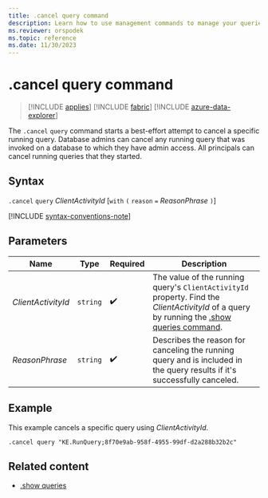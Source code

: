 ```yaml
---
title: .cancel query command
description: Learn how to use management commands to manage your queries.
ms.reviewer: orspodek
ms.topic: reference
ms.date: 11/30/2023
---
```

# .cancel query command

> [!INCLUDE [applies](../includes/applies-to-version/applies.md)] [!INCLUDE [fabric](../includes/applies-to-version/fabric.md)] [!INCLUDE [azure-data-explorer](../includes/applies-to-version/azure-data-explorer.md)]

The `.cancel` `query` command starts a best-effort attempt to cancel a specific running query. Database admins can cancel any running query that was invoked on a database to which they have admin access. All principals can cancel running queries that they started.

## Syntax

`.cancel` `query` *ClientActivityId* [`with` `(` `reason` `=` *ReasonPhrase* `)`]

[!INCLUDE [syntax-conventions-note](../includes/syntax-conventions-note.md)]

## Parameters

| Name | Type | Required | Description |
|--|--|--|--|
| *ClientActivityId* | `string` |  :heavy_check_mark: | The value of the running query's `ClientActivityId` property. Find the *ClientActivityId* of a query by running the [.show queries command](show-queries-command.md).|
| *ReasonPhrase* | `string` |  :heavy_check_mark: | Describes the reason for canceling the running query and is included in the query results if it's successfully canceled. |

## Example

This example cancels a specific query using *ClientActivityId*.

```kusto
.cancel query "KE.RunQuery;8f70e9ab-958f-4955-99df-d2a288b32b2c"
```

## Related content

* [.show queries](show-queries-command.md)
